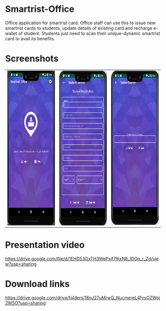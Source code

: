 # Smartrist-Office
Office application for smartrist card.
Office staff can use this to issue new smartrist cards to students, update details of existing card and recharge e-wallet of student. Students just need to scan their unique-dynamic smartrist card to avail its benefits.

# Screenshots

<table width="500" border="0" cellpadding="5">

<tr>

<td align="center" valign="center">
<img src="https://github.com/Arnab-Banerjee-Kolkata/Smartrist-Office/blob/master/screenshots/ofc1.png" alt="description here" height="500" width="350"/>
<br />
</td>

<td align="center" valign="center">
<img src="https://github.com/Arnab-Banerjee-Kolkata/Smartrist-Office/blob/master/screenshots/ofc2.png" alt="description here" height="500" width="350" />
<br />
</td>

<td align="center" valign="center">
<img src="https://github.com/Arnab-Banerjee-Kolkata/Smartrist-Office/blob/master/screenshots/ofc3.png" alt="description here" height="500" width="350" />
<br />
</td>

</tr>

</table>

# Presentation video
https://drive.google.com/file/d/1EHD53OxTH3WePxif78jxN8_lDOq_r_Zd/view?usp=sharing

# Download links
https://drive.google.com/drive/folders/18nJ27uMrwQ_NucmereL4fyxOZWoj2W5O?usp=sharing

